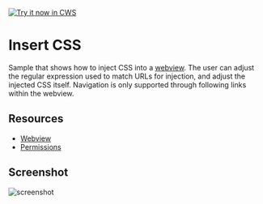 <a target="_blank" href="https://chrome.google.com/webstore/detail/dnedmnfnnbpgnedogbljhiacgmkbklfj">![Try it now in CWS](https://raw.github.com/GoogleChrome/chrome-extensions-samples/master/apps/tryitnowbutton.png "Click here to install this sample from the Chrome Web Store")</a>


# Insert CSS

Sample that shows how to inject CSS into a
[webview](http://developer.chrome.com/apps/app_external.html#webview). The
user can adjust the regular expression used to match URLs for injection, and
adjust the injected CSS itself. Navigation is only supported through
following links within the webview.

## Resources

* [Webview](http://developer.chrome.com/apps/app_external.html#webview)
* [Permissions](http://developer.chrome.com/apps/manifest.html#permissions)


## Screenshot

![screenshot](/apps/samples/webview-samples/insert-css/assets/screenshot_1280_800.png)
